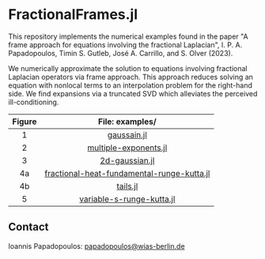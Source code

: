 # FractionalFrames.jl

This repository implements the numerical examples found in the paper "A frame approach for equations involving the fractional Laplacian", I. P. A. Papadopoulos, Timin S. Gutleb, José A. Carrillo, and S. Olver (2023).

We numerically approximate the solution to equations involving fractional Laplacian operators via frame approach. This approach reduces solving an equation with nonlocal terms to an interpolation problem for the right-hand side. We find expansions via a truncated SVD which alleviates the perceived ill-conditioning.

|Figure|File: examples/|
|:-:|:-:|
|1|[gaussain.jl](https://github.com/ioannisPApapadopoulos/FractionalFrames.jl/blob/main/examples/gaussian.jl)|
|2|[multiple-exponents.jl](https://github.com/ioannisPApapadopoulos/FractionalFrames.jl/blob/main/examples/multiple-exponents.jl)|
|3|[2d-gaussian.jl](https://github.com/ioannisPApapadopoulos/FractionalFrames.jl/blob/main/examples/2d-gaussian.jl)|
|4a|[fractional-heat-fundamental-runge-kutta.jl](https://github.com/ioannisPApapadopoulos/FractionalFrames.jl/blob/main/examples/fractional-heat-fundamental-runge-kutta.jl)|
|4b|[tails.jl](https://github.com/ioannisPApapadopoulos/FractionalFrames.jl/blob/main/examples/tails.jl)|
|5|[variable-s-runge-kutta.jl](https://github.com/ioannisPApapadopoulos/FractionalFrames.jl/blob/main/examples/variable-s-runge-kutta.jl)|

## Contact
Ioannis Papadopoulos: papadopoulos@wias-berlin.de